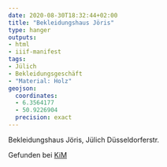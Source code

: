 ```yaml
---
date: 2020-08-30T18:32:44+02:00
title: "Bekleidungshaus Jöris"
type: hanger
outputs:
- html
- iiif-manifest
tags:
- Jülich
- Bekleidungsgeschäft
- "Material: Holz"
geojson:
  coordinates:
  - 6.3564177
  - 50.9226904
  precision: exact
---
```

Bekleidungshaus Jöris, Jülich Düsseldorferstr.

<div class="source">Gefunden bei <a href="https://www.neue-arbeit-brockensammlung.de/geschaefte/zweigstelle-kim/">KiM</a></div>
